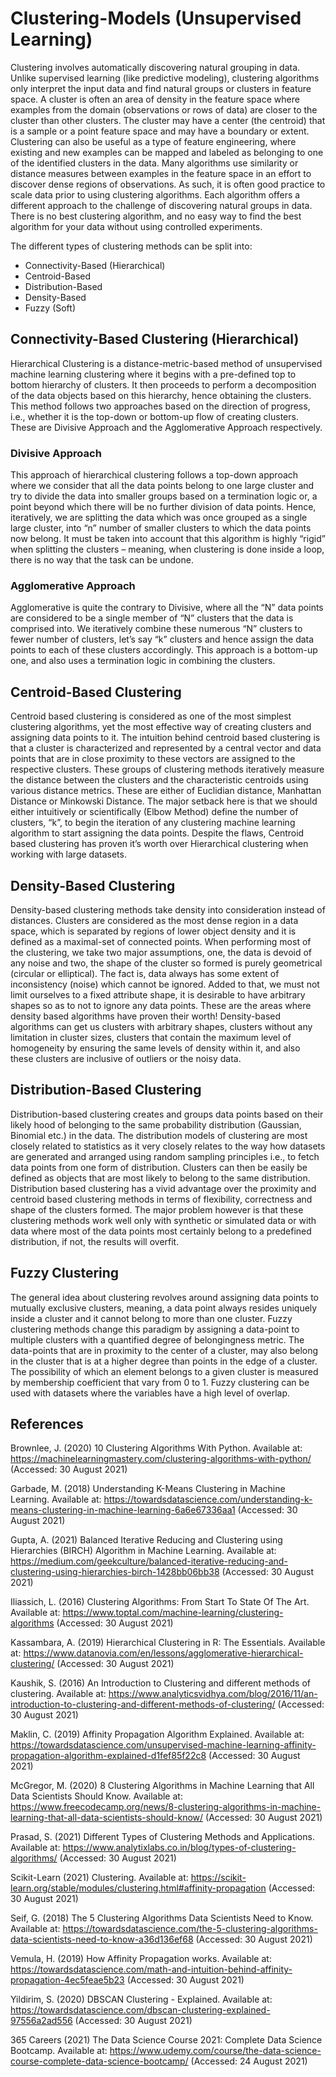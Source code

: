 # Clustering-Models (Unsupervised Learning)
Clustering involves automatically discovering natural grouping in data. Unlike supervised learning (like predictive modeling), clustering algorithms only interpret the input data and find natural groups or clusters in feature space. A cluster is often an area of density in the feature space where examples from the domain (observations or rows of data) are closer to the cluster than other clusters. The cluster may have a center (the centroid) that is a sample or a point feature space and may have a boundary or extent. Clustering can also be useful as a type of feature engineering, where existing and new examples can be mapped and labeled as belonging to one of the identified clusters in the data. Many algorithms use similarity or distance measures between examples in the feature space in an effort to discover dense regions of observations. As such, it is often good practice to scale data prior to using clustering algorithms. Each algorithm offers a different approach to the challenge of discovering natural groups in data. There is no best clustering algorithm, and no easy way to find the best algorithm for your data without using controlled experiments.

The different types of clustering methods can be split into:

- Connectivity-Based (Hierarchical)
- Centroid-Based
- Distribution-Based
- Density-Based
- Fuzzy (Soft)

## Connectivity-Based Clustering (Hierarchical)
Hierarchical Clustering is a distance-metric-based method of unsupervised machine learning clustering where it begins with a pre-defined top to bottom hierarchy of clusters. It then proceeds to perform a decomposition of the data objects based on this hierarchy, hence obtaining the clusters. This method follows two approaches based on the direction of progress, i.e., whether it is the top-down or bottom-up flow of creating clusters. These are Divisive Approach and the Agglomerative Approach respectively.

### Divisive Approach
This approach of hierarchical clustering follows a top-down approach where we consider that all the data points belong to one large cluster and try to divide the data into smaller groups based on a termination logic or, a point beyond which there will be no further division of data points. Hence, iteratively, we are splitting the data which was once grouped as a single large cluster, into “n” number of smaller clusters to which the data points now belong. It must be taken into account that this algorithm is highly “rigid” when splitting the clusters – meaning, when clustering is done inside a loop, there is no way that the task can be undone.

### Agglomerative Approach
Agglomerative is quite the contrary to Divisive, where all the “N” data points are considered to be a single member of “N” clusters that the data is comprised into. We iteratively combine these numerous “N” clusters to fewer number of clusters, let’s say “k” clusters and hence assign the data points to each of these clusters accordingly. This approach is a bottom-up one, and also uses a termination logic in combining the clusters.

## Centroid-Based Clustering
Centroid based clustering is considered as one of the most simplest clustering algorithms, yet the most effective way of creating clusters and assigning data points to it. The intuition behind centroid based clustering is that a cluster is characterized and represented by a central vector and data points that are in close proximity to these vectors are assigned to the respective clusters. These groups of clustering methods iteratively measure the distance between the clusters and the characteristic centroids using various distance metrics. These are either of Euclidian distance, Manhattan Distance or Minkowski Distance. The major setback here is that we should either intuitively or scientifically (Elbow Method) define the number of clusters, “k”, to begin the iteration of any clustering machine learning algorithm to start assigning the data points. Despite the flaws, Centroid based clustering has proven it’s worth over Hierarchical clustering when working with large datasets.

## Density-Based Clustering
Density-based clustering methods take density into consideration instead of distances. Clusters are considered as the most dense region in a data space, which is separated by regions of lower object density and it is defined as a maximal-set of connected points. When performing most of the clustering, we take two major assumptions, one, the data is devoid of any noise and two, the shape of the cluster so formed is purely geometrical (circular or elliptical). The fact is, data always has some extent of inconsistency (noise) which cannot be ignored. Added to that, we must not limit ourselves to a fixed attribute shape, it is desirable to have arbitrary shapes so as to not to ignore any data points. These are the areas where density based algorithms have proven their worth! Density-based algorithms can get us clusters with arbitrary shapes, clusters without any limitation in cluster sizes, clusters that contain the maximum level of homogeneity by ensuring the same levels of density within it, and also these clusters are inclusive of outliers or the noisy data.

## Distribution-Based Clustering
Distribution-based clustering creates and groups data points based on their likely hood of belonging to the same probability distribution (Gaussian, Binomial etc.) in the data. The distribution models of clustering are most closely related to statistics as it very closely relates to the way how datasets are generated and arranged using random sampling principles i.e., to fetch data points from one form of distribution. Clusters can then be easily be defined as objects that are most likely to belong to the same distribution. Distribution based clustering has a vivid advantage over the proximity and centroid based clustering methods in terms of flexibility, correctness and shape of the clusters formed. The major problem however is that these clustering methods work well only with synthetic or simulated data or with data where most of the data points most certainly belong to a predefined distribution, if not, the results will overfit.

## Fuzzy Clustering
The general idea about clustering revolves around assigning data points to mutually exclusive clusters, meaning, a data point always resides uniquely inside a cluster and it cannot belong to more than one cluster. Fuzzy clustering methods change this paradigm by assigning a data-point to multiple clusters with a quantified degree of belongingness metric. The data-points that are in proximity to the center of a cluster, may also belong in the cluster that is at a higher degree than points in the edge of a cluster. The possibility of which an element belongs to a given cluster is measured by membership coefficient that vary from 0 to 1. Fuzzy clustering can be used with datasets where the variables have a high level of overlap.

## References

Brownlee, J. (2020) 10 Clustering Algorithms With Python. Available at: https://machinelearningmastery.com/clustering-algorithms-with-python/ (Accessed: 30 August 2021)

Garbade, M. (2018) Understanding K-Means Clustering in Machine Learning. Available at: https://towardsdatascience.com/understanding-k-means-clustering-in-machine-learning-6a6e67336aa1 (Accessed: 30 August 2021)

Gupta, A. (2021) Balanced Iterative Reducing and Clustering using Hierarchies (BIRCH) Algorithm in Machine Learning. Available at: https://medium.com/geekculture/balanced-iterative-reducing-and-clustering-using-hierarchies-birch-1428bb06bb38 (Accessed: 30 August 2021)

Iliassich, L. (2016) Clustering Algorithms: From Start To State Of The Art. Available at: https://www.toptal.com/machine-learning/clustering-algorithms (Accessed: 30 August 2021)

Kassambara, A. (2019) Hierarchical Clustering in R: The Essentials. Available at: https://www.datanovia.com/en/lessons/agglomerative-hierarchical-clustering/ (Accessed: 30 August 2021)

Kaushik, S. (2016) An Introduction to Clustering and different methods of clustering. Available at: https://www.analyticsvidhya.com/blog/2016/11/an-introduction-to-clustering-and-different-methods-of-clustering/ (Accessed: 30 August 2021)

Maklin, C. (2019) Affinity Propagation Algorithm Explained. Available at: https://towardsdatascience.com/unsupervised-machine-learning-affinity-propagation-algorithm-explained-d1fef85f22c8 (Accessed: 30 August 2021)

McGregor, M. (2020) 8 Clustering Algorithms in Machine Learning that All Data Scientists Should Know. Available at: https://www.freecodecamp.org/news/8-clustering-algorithms-in-machine-learning-that-all-data-scientists-should-know/ (Accessed: 30 August 2021)

Prasad, S. (2021) Different Types of Clustering Methods and Applications. Available at: https://www.analytixlabs.co.in/blog/types-of-clustering-algorithms/ (Accessed: 30 August 2021)

Scikit-Learn (2021) Clustering. Available at: https://scikit-learn.org/stable/modules/clustering.html#affinity-propagation (Accessed: 30 August 2021)

Seif, G. (2018) The 5 Clustering Algorithms Data Scientists Need to Know. Available at: https://towardsdatascience.com/the-5-clustering-algorithms-data-scientists-need-to-know-a36d136ef68 (Accessed: 30 August 2021)

Vemula, H. (2019) How Affinity Propagation works. Available at: https://towardsdatascience.com/math-and-intuition-behind-affinity-propagation-4ec5feae5b23 (Accessed: 30 August 2021)

Yildirim, S. (2020) DBSCAN Clustering - Explained. Available at: https://towardsdatascience.com/dbscan-clustering-explained-97556a2ad556 (Accessed: 30 August 2021)

365 Careers (2021) The Data Science Course 2021: Complete Data Science Bootcamp. Available at: https://www.udemy.com/course/the-data-science-course-complete-data-science-bootcamp/ (Accessed: 24 August 2021)
